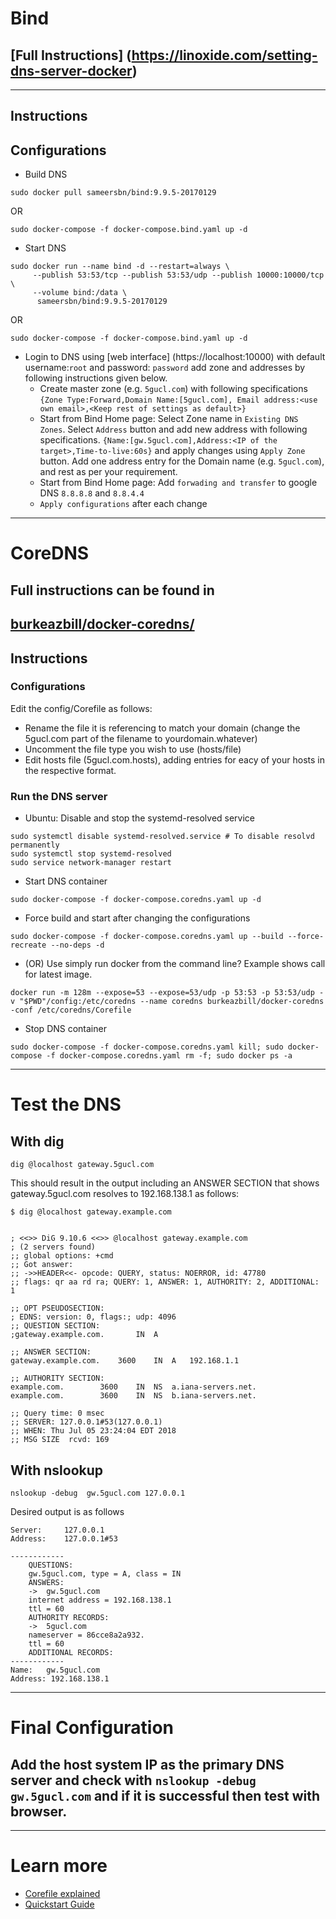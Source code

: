 
# Bind
## [Full Instructions] (https://linoxide.com/setting-dns-server-docker)
-----
## Instructions
## Configurations
- Build DNS
```
sudo docker pull sameersbn/bind:9.9.5-20170129
```
OR
```
sudo docker-compose -f docker-compose.bind.yaml up -d
```
- Start DNS
```
sudo docker run --name bind -d --restart=always \
	 --publish 53:53/tcp --publish 53:53/udp --publish 10000:10000/tcp \
	 --volume bind:/data \
	  sameersbn/bind:9.9.5-20170129
```
OR
```
sudo docker-compose -f docker-compose.bind.yaml up -d
```
- Login to DNS using [web interface] (https://localhost:10000) with default username:`root` and password: `password` add zone and addresses by following instructions given below. 
	-  Create master zone (e.g. `5gucl.com`) with following specifications `{Zone Type:Forward,Domain Name:[5gucl.com], Email address:<use own email>,<Keep rest of settings as default>}`
	- Start from Bind Home page: Select Zone name in `Existing DNS Zones`. Select `Address` button and add new address with following specifications. `{Name:[gw.5gucl.com],Address:<IP of the target>,Time-to-live:60s}` and apply changes using `Apply Zone` button. Add one address entry for the Domain name (e.g. `5gucl.com`), and rest as per your requirement.
	- Start from Bind Home page: Add `forwading and transfer` to google DNS `8.8.8.8` and `8.8.4.4`
	- `Apply configurations` after each change 

********
# CoreDNS
## Full instructions can be found in 
[burkeazbill/docker-coredns/](https://github.com/burkeazbill/docker-coredns/)
----
## Instructions
### Configurations
Edit the config/Corefile as follows:

- Rename the file it is referencing to match your domain (change the 5gucl.com part of the filename to yourdomain.whatever)
- Uncomment the file type you wish to use (hosts/file)
- Edit hosts file (5gucl.com.hosts), adding entries for eacy of your hosts in the respective format.

### Run the DNS server
- Ubuntu: Disable and stop the systemd-resolved service
```
sudo systemctl disable systemd-resolved.service # To disable resolvd permanently
sudo systemctl stop systemd-resolved
sudo service network-manager restart
```
- Start DNS container
```
sudo docker-compose -f docker-compose.coredns.yaml up -d
```
- Force build and start after changing the configurations
```
sudo docker-compose -f docker-compose.coredns.yaml up --build --force-recreate --no-deps -d
```

- (OR) Use simply run docker from the command line? Example shows call for latest image. 
```
docker run -m 128m --expose=53 --expose=53/udp -p 53:53 -p 53:53/udp -v "$PWD"/config:/etc/coredns --name coredns burkeazbill/docker-coredns -conf /etc/coredns/Corefile
```

- Stop DNS container 
```
sudo docker-compose -f docker-compose.coredns.yaml kill; sudo docker-compose -f docker-compose.coredns.yaml rm -f; sudo docker ps -a
```
****
# Test the DNS
## With dig
```
dig @localhost gateway.5gucl.com
```

This should result in the output including an ANSWER SECTION that shows gateway.5gucl.com resolves to 192.168.138.1 as follows:

```
$ dig @localhost gateway.example.com


; <<>> DiG 9.10.6 <<>> @localhost gateway.example.com
; (2 servers found)
;; global options: +cmd
;; Got answer:
;; ->>HEADER<<- opcode: QUERY, status: NOERROR, id: 47780
;; flags: qr aa rd ra; QUERY: 1, ANSWER: 1, AUTHORITY: 2, ADDITIONAL: 1

;; OPT PSEUDOSECTION:
; EDNS: version: 0, flags:; udp: 4096
;; QUESTION SECTION:
;gateway.example.com.		IN	A

;; ANSWER SECTION:
gateway.example.com.	3600	IN	A	192.168.1.1

;; AUTHORITY SECTION:
example.com.		3600	IN	NS	a.iana-servers.net.
example.com.		3600	IN	NS	b.iana-servers.net.

;; Query time: 0 msec
;; SERVER: 127.0.0.1#53(127.0.0.1)
;; WHEN: Thu Jul 05 23:24:04 EDT 2018
;; MSG SIZE  rcvd: 169
```
## With nslookup
```
nslookup -debug  gw.5gucl.com 127.0.0.1
```
Desired output is as follows
```
Server:		127.0.0.1
Address:	127.0.0.1#53

------------
    QUESTIONS:
	gw.5gucl.com, type = A, class = IN
    ANSWERS:
    ->  gw.5gucl.com
	internet address = 192.168.138.1
	ttl = 60
    AUTHORITY RECORDS:
    ->  5gucl.com
	nameserver = 86cce8a2a932.
	ttl = 60
    ADDITIONAL RECORDS:
------------
Name:	gw.5gucl.com
Address: 192.168.138.1
```

****
# Final Configuration
## Add the host system IP as the primary DNS server and check with `nslookup -debug  gw.5gucl.com` and if it is successful then test with browser.
-----
# Learn more

- [Corefile explained](https://coredns.io/2017/07/23/corefile-explained/)
- [Quickstart Guide](https://coredns.io/2017/07/24/quick-start/)
